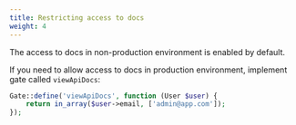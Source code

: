 ```yaml
---
title: Restricting access to docs
weight: 4
---
```


The access to docs in non-production environment is enabled by default.

If you need to allow access to docs in production environment, implement gate called `viewApiDocs`:

```php
Gate::define('viewApiDocs', function (User $user) {
    return in_array($user->email, ['admin@app.com']);
});
```
